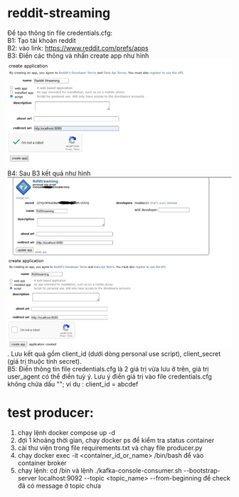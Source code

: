 # reddit-streaming
Để tạo thông tin file credentials.cfg: <br>
  B1: Tạo tài khoản reddit <br>
  B2: vào link: https://www.reddit.com/prefs/apps <br>
  B3: Điền các thông và nhấn create app như hình ![Alt text for the image](image/img1.png) <br>
  B4: Sau B3 kết quả như hình ![Alt text for the image](image/img2.png). Lưu kết quả gồm client_id (dưới dòng personal use script), client_secret (giá trị thuộc tính secret). <br>
  B5: Điền thông tin file credentials.cfg là 2 giá trị vừa lưu ở trên, giá trị user_agent có thể điền tuỳ ý. Lưu ý điền giá trị vào file credentials.cfg không chứa dấu ""; ví dụ : client_id = abcdef <br>
  
# test producer:
1. chạy lệnh docker compose up -d <br>
2. đợi 1 khoảng thời gian, chạy docker ps để kiểm tra status container <br>
3. cài thư viện trong file requirements.txt và chạy file producer.py <br>
4. chạy docker exec -it <container_id_or_name> /bin/bash để vào container broker <br>
5. chạy lệnh: cd /bin và lệnh ./kafka-console-consumer.sh --bootstrap-server localhost:9092 --topic <topic_name> --from-beginning để check đã có message ở topic chưa <br>
